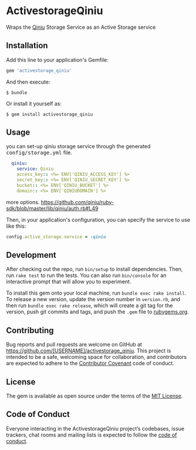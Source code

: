 # ActivestorageQiniu

Wraps the [Qiniu](https://www.qiniu.com/) Storage Service as an Active Storage service

## Installation

Add this line to your application's Gemfile:

```ruby
gem 'activestorage_qiniu'
```

And then execute:

    $ bundle

Or install it yourself as:

    $ gem install activestorage_qiniu

## Usage

you can set-up qiniu storage service through the generated <tt>config/storage.yml</tt> file.
```yaml
  qiniu:
    service: Qiniu
    access_key:: <%= ENV['QINIU_ACCESS_KEY'] %>
    secret_key:: <%= ENV['QINIU_SECRET_KEY'] %>
    bucket:: <%= ENV['QINIU_BUCKET'] %>
    domain:: <%= ENV['QINIUDOMAIN'] %>
```
more options. https://github.com/qiniu/ruby-sdk/blob/master/lib/qiniu/auth.rb#L49

Then, in your application's configuration, you can specify the service to use like this:
```ruby
config.active_storage.service = :qiniu
```

## Development

After checking out the repo, run `bin/setup` to install dependencies. Then, run `rake test` to run the tests. You can also run `bin/console` for an interactive prompt that will allow you to experiment.

To install this gem onto your local machine, run `bundle exec rake install`. To release a new version, update the version number in `version.rb`, and then run `bundle exec rake release`, which will create a git tag for the version, push git commits and tags, and push the `.gem` file to [rubygems.org](https://rubygems.org).

## Contributing

Bug reports and pull requests are welcome on GitHub at https://github.com/[USERNAME]/activestorage_qiniu. This project is intended to be a safe, welcoming space for collaboration, and contributors are expected to adhere to the [Contributor Covenant](http://contributor-covenant.org) code of conduct.

## License

The gem is available as open source under the terms of the [MIT License](https://opensource.org/licenses/MIT).

## Code of Conduct

Everyone interacting in the ActivestorageQiniu project’s codebases, issue trackers, chat rooms and mailing lists is expected to follow the [code of conduct](https://github.com/[USERNAME]/activestorage_qiniu/blob/master/CODE_OF_CONDUCT.md).
